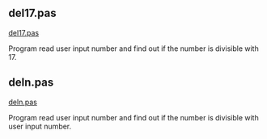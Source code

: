## del17.pas

[del17.pas](del17.pas)

Program read user input number and find out if the number is divisible with 17.

## deln.pas

[deln.pas](deln.pas)

Program read user input number and find out if the number is divisible with user input number.